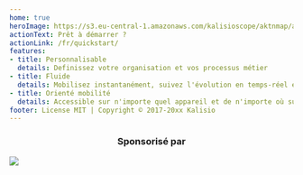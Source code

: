 ```yaml
---
home: true
heroImage: https://s3.eu-central-1.amazonaws.com/kalisioscope/aktnmap/aktnmap-icon-256x256.png
actionText: Prêt à démarrer ?
actionLink: /fr/quickstart/
features:
- title: Personnalisable
  details: Definissez votre organisation et vos processus métier
- title: Fluide
  details: Mobilisez instantanément, suivez l'évolution en temps-réel et facilitez le travail de vos équipes
- title: Orienté mobilité
  details: Accessible sur n'importe quel appareil et de n'importe où sur le terrain
footer: License MIT | Copyright © 2017-20xx Kalisio
---
```


<p align="center">
	<center><h3>Sponsorisé par</h3></center>
	<a href="https://kalisio.com"><img src="https://s3.eu-central-1.amazonaws.com/kalisioscope/kalisio/kalisio-logo-black-256x84.png"></a>
</p>

